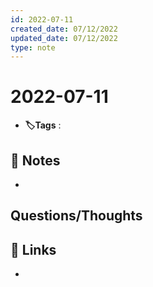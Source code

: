 ```yaml
---
id: 2022-07-11
created_date: 07/12/2022
updated_date: 07/12/2022
type: note
---
```


#  2022-07-11
- **🏷️Tags** :   
[ ](#anki-card)
## 📝 Notes
- 


## Questions/Thoughts


## 🔗 Links
- 
